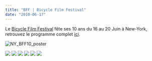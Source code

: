 ```yaml
---
title: "BFF | Bicycle Film Festival"
date: "2010-06-17"
---
```


Le [Bicycle Film Festival](http://www.bicyclefilmfestival.com/new-york) fête ses 10 ans du 16 au 20 Juin à New-York, retrouvez le programme complet [ici](http://www.bicyclefilmfestival.com/new-york).

![](http://www.guidoline.com/wp-content/uploads/2010/06/NY_BFF10_poster.jpg "NY_BFF10_poster")

![](http://www.trackosaurusrex.com/pblog/images/June16th2010.jpg) ![](http://www.trackosaurusrex.com/pblog/images/June17th2010JoyRide.jpg) ![](http://www.trackosaurusrex.com/pblog/images/June19th2010FixedEvent.jpg) ![](http://www.trackosaurusrex.com/pblog/images/June19th2010ThrashBike.jpg) ![](http://www.trackosaurusrex.com/pblog/images/June19th2010BP.jpg) ![](http://www.trackosaurusrex.com/pblog/images/June19th2010Alleycat.jpg)
